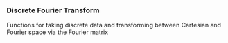 ### Discrete Fourier Transform

Functions for taking discrete data and transforming between 
Cartesian and Fourier space via the Fourier matrix